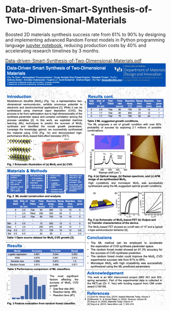 # Data-driven-Smart-Synthesis-of-Two-Dimensional-Materials
Boosted 2D materials synthesis success rate from 61% to 90% by designing and implementing advanced Random Forest models in Python programming language [jupyter notebook](https://github.com/Chu-Te-Ethan-Chen/Data-driven-Smart-Synthesis-of-Two-Dimensional-Materials/blob/main/interconnect_project_501.ipynb), reducing production costs by 40% and accelerating research timelines by 3 months.

[Data-driven-Smart-Synthesis-of-Two-Dimensional-Materials.pdf](https://github.com/Chu-Te-Ethan-Chen/Data-driven-Smart-Synthesis-of-Two-Dimensional-Materials/blob/main/Assets/Data-Driven%20Smart%20Synthesis%20of%20Two-Dimensional%20Materials.pdf)
![poster_screenshot](https://github.com/Chu-Te-Ethan-Chen/Data-driven-Smart-Synthesis-of-Two-Dimensional-Materials/blob/main/Assets/Poster_screenshot.png)
